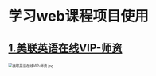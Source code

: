 # 学习web课程项目使用
## [1.美联英语在线VIP-师资](https://411426414.github.io/WebCourse/1.美联英语在线VIP-师资/index.html) 

<img src="https://411426414.github.io/WebCourse/DemoIMG/美联英语在线VIP-师资.jpg" alt="美联英语在线VIP-师资.jpg" style="zoom:50%;" />
